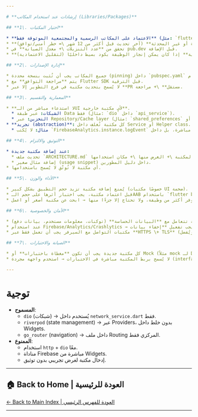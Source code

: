```yaml
---

# **إرشادات عند استخدام المكاتب (Libraries/Packages)**

## **1\. اختيار المكتبات**

* **الاعتماد على المكاتب الرسمية والمجتمعية الموثوقة فقط** (مثل: `flutter_bloc`، `riverpod`، `dio`، `go_router`).  
* **تجنّب المكاتب الصغيرة أو غير المحدثة** (آخر تحديث قبل أكثر من 12 شهر \= خطر أمني/توافق).  
* تحقق من **عدد التنزيلات \+ معدل الصيانة** في pub.dev قبل الإضافة.  
* **لا تُستخدم مكتبات خارجية** إذا كان يمكن إنجاز الوظيفة بكود بسيط داخليًا (لتقليل الاعتمادية).

## **2\. إدارة الإصدارات**

* جميع المكاتب يجب أن تُثبت بنسخة محددة (pinning) داخل `pubspec.yaml` وليس باستخدام `any`.  
* يتم **مراجعة التوافق** مع Flutter SDK قبل الترقية.  
* لا يُسمح بتحديث مكتبة في فرع التطوير إلا عبر **PR مستقل** \+ مراجعة.

## **3\. المعمارية والتقسيم**

* **لا استدعاء مباشر من الـUI لأي مكتبة خارجية**.  
  * الشبكات: عبر طبقة Data فقط (مثال: `dio` داخل `api_service`).  
  * التخزين: عبر Repository/Cache layer (مثال: `shared_preferences` أو `hive`).  
* **تجريد (abstraction)**: كل مكتبة تُغلف داخل Service أو Helper class.  
  * مثال: لا يُكتب `FirebaseAnalytics.instance.logEvent` في الكود مباشرة، بل داخل `AnalyticsService.logEvent()`.

## **4\. التوثيق والالتزام**

* عند إضافة مكتبة جديدة:  
  * تحديث ملف `ARCHITECTURE.md` بذكر اسم المكتبة \+ الغرض منها \+ مكان استخدامها.  
  * إضافة مثال صغير (usage snippet) داخل دليل المطورين.  
* أي مكتبة لا تُوثّق لا يُسمح باستخدامها.

## **5\. الأداء والوزن**

* يُمنع إضافة مكتبة تزيد حجم التطبيق بشكل كبير (خصوصًا مكتبات UI ضخمة).  
* قبل اعتماد مكتبة، يجب اختبار أثرها على حجم الـAAB باستخدام `flutter build appbundle --analyze-size`.  
* إذا كانت مكتبة توفر أكثر من وظيفة، ولا تحتاج إلا جزءًا منها → ابحث عن مكتبة أصغر أو اعمل implementation داخلي.

## **6\. الأمان والخصوصية**

* لا استخدام مكتبات غير موثوقة تتعامل مع **البيانات الحساسة** (توكنات، معلومات مستخدم، بيانات دفع).  
* عند استخدام Firebase/Analytics/Crashlytics → يجب تفعيل **إخفاء بيانات PII** (مثل البريد والهاتف) أو تخزينها بشكل مشفر.  
* مكتبات التواصل مع السيرفر يجب أن تعمل فقط عبر **HTTPS \+ TLS** (ويُفضل SSL Pinning).

## **7\. الصيانة والاختبارات**

* كل مكتبة جديدة يجب أن تكون **مغطاة باختبارات** أو Mock (مثلاً mock لـ Dio في اختبار الشبكات).  
* لا يُسمح بربط المكتبة مباشرة في الاختبارات → استخدم واجهة مجردة (interface).

---
```


# **توجية**

* **المسموح**:  
  * `dio` (شبكات) → يُستخدم داخل `network_service.dart` فقط.  
  * `riverpod` (state management) → عبر Providers، بدون خلط داخل Widgets.  
  * `go_router` (navigation) → داخل ملف Routing المركزي فقط.  
* **الممنوع**:  
  * استخدام `http` \+ `dio` معًا.  
  * مناداة Firebase مباشرة من Widgets.  
  * إدخال مكتبة لغرض تجريبي بدون توثيق.


---

## 🏠 **Back to Home | العودة للرئيسية**

[← Back to Main Index | العودة للفهرس الرئيسي](../../../index.html)

---
